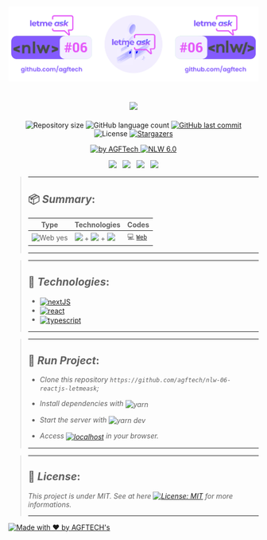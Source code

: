 <h1 align="center">
<img alt="letmeask" title="letmeask" src="https://github.com/agftech/nlw-06-reactjs-letmeask/blob/main/.github/custom-nlw-06-letmeask.svg" width="625px" />
</h1>

<h2 align="center">
<img src="https://img.shields.io/badge/Project developed during the -NLW 6.0 ReactJS TRAIL by 🚀 Rocketseat-835afd?style=for-the-badge"/>
</h2>

<p align="center">	
  <img alt="Repository size" src="https://img.shields.io/github/repo-size/agftech/nlw-06-reactjs-letmeask?color=835afd">
  <img alt="GitHub language count" src="https://img.shields.io/github/languages/count/agftech/nlw-06-reactjs-letmeask?color=835afd">
  <a href="https://github.com/agftech/nlw-06-reactjs-letmeask/commits/master">
    <img alt="GitHub last commit" src="https://img.shields.io/github/last-commit/agftech/nlw-06-reactjs-letmeask?color=835afd">
  </a> 
  <img alt="License" src="https://img.shields.io/badge/license-MIT-835afd">
  <a href="https://github.com/agftech/nlw-06-reactjs-letmeask/stargazers">
    <img alt="Stargazers" src="https://img.shields.io/github/stars/agftech/nlw-06-reactjs-letmeask?color=835afd&logo=github">
  </a>
</p>

<p align="Center">
  <a href="https://github.com/agftech" target="_blank">
  <img alt="by AGFTech" src="https://img.shields.io/badge/made%20by-AGFTECH's-835afd">
  </a>
  <a aria-label="Completed" href="https://nextlevelweek.com/episodios/react/1/edicao/5">
   <img alt="NLW 6.0" src="https://img.shields.io/badge/ NLW 6.0 ReactJS Trail-Letmeask-835afd">
  </a>
</p>

<p align="center">
  <a href="#package-summary"><img src="https://img.shields.io/badge/Summary-c4c0ff?style=for-the-badge"/></a>&nbsp;&nbsp;
  <a href="#rocket-technologies"><img src="https://img.shields.io/badge/Technologies-c4c0ff?style=for-the-badge"/></a>&nbsp;&nbsp;
  <a href="#-run-project"><img src="https://img.shields.io/badge/Run Project-c4c0ff?style=for-the-badge"/></a>&nbsp;&nbsp;
  <a href="#memo-license"><img src="https://img.shields.io/badge/License-c4c0ff?style=for-the-badge"/></a>
</p>

> ---
>
> ## :package: _**Summary**_:
>
> | Type  | Technologies                                                                                         | Codes
> | --------- | ---------------------------------------------------------------------------------------------------- | -----------------------
> | <img src="https://img.shields.io/badge/Web%3F-yes-c4c0ff?" alt="Web yes" /> | [<img src="https://img.shields.io/badge/SASS-CC6699?color=FFFFFF&logo=sass"/>](https://sass-lang.com/) + [<img src="https://img.shields.io/badge/ReactJS-000000?logo=react"/>](https://reactjs.org/) + [<img src="https://img.shields.io/badge/TypeScript-007ACC?color=FFFFFF&logo=typescript"/>](https://www.typescriptlang.org/) | :computer: [`Web`](https://github.com/agftech/nlw-06-reactjs-letmeask)
>
> ---

> ---
>
> ## :rocket: _**Technologies**_:
> - <a href="https://sass-lang.com//"><img alt="nextJS" align="center" src="https://img.shields.io/badge/-SASS-gray.svg?color=6A788D&style=for-the-badge" /></a>
> - <a href="https://reactjs.org/"><img alt="react" align="center" src="https://img.shields.io/badge/-reactJS-gray.svg?color=6A788D&style=for-the-badge" /></a>
> - <a href="https://www.typescriptlang.org/"><img alt="typescript" align="center" src="https://img.shields.io/badge/-typescript-gray.svg?color=6A788D&style=for-the-badge" /></a>
>
> ---

> ---
> ## 👷 _**Run Project**_:
>
> - *Clone this repository `https://github.com/agftech/nlw-06-reactjs-letmeask`;*
>
> - *Install dependencies with <img alt="yarn" align="center" src="https://img.shields.io/badge/yarn-gray.svg?color=6A788D&style=for-the-badge" />*
> - *Start the server with <img alt="yarn dev" align="center" src="https://img.shields.io/badge/yarn dev-gray.svg?color=6A788D&style=for-the-badge" />*
> - *Access <a href="http://localhost:3000"><img alt="localhost" align="center" src="https://img.shields.io/badge/-http://localhost:3000-gray.svg?color=6A788D&style=for-the-badge" /></a> in your browser.*
> ---

> ---
>
> ## :memo: _**License**_:
>
> *This project is under MIT. See at here [![License: MIT](https://img.shields.io/badge/License-MIT-835afd.svg)](https://opensource.org/licenses/MIT)  for more informations.*
>
> ---

<a href="https://github.com/agftech" target="_blank">
    <img alt="Made with ♥ by AGFTECH's" src="https://img.shields.io/badge/Made with ♥ by -AGFTECH's-835afd">
</a>